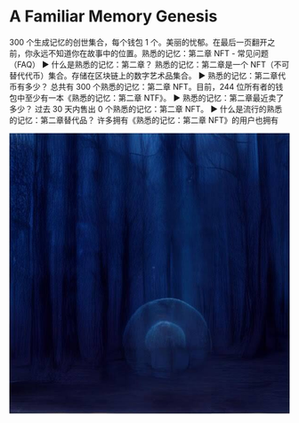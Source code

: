 # A Familiar Memory Genesis

300 个生成记忆的创世集合，每个钱包 1 个。美丽的忧郁。在最后一页翻开之前，你永远不知道你在故事中的位置。熟悉的记忆：第二章 NFT - 常见问题（FAQ）
▶ 什么是熟悉的记忆：第二章？
熟悉的记忆：第二章是一个 NFT（不可替代代币）集合。存储在区块链上的数字艺术品集合。
▶ 熟悉的记忆：第二章代币有多少？
总共有 300 个熟悉的记忆：第二章 NFT。目前，244 位所有者的钱包中至少有一本《熟悉的记忆：第二章 NTF》。
▶ 熟悉的记忆：第二章最近卖了多少？
过去 30 天内售出 0 个熟悉的记忆：第二章 NFT。
▶ 什么是流行的熟悉的记忆：第二章替代品？
许多拥有《熟悉的记忆：第二章 NFT》的用户也拥有

![unnamed](unnamed.jpg)
